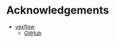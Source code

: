 # Acknowledgements

- [vexflow](https://www.vexflow.com/)
  - [GitHub](https://github.com/0xfe/vexflow)
